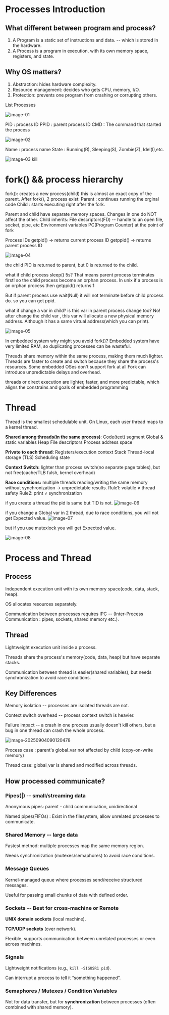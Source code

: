 # Processes Introduction

## What different between program and process?

1. A Program is a static set of instructions and data. -- which is stored in the hardware.
2. A Process is a program in execution, with its own memory space, registers, and state.

## Why OS matters?

1. Abstraction: hides hardware complexity.
2. Resource management: decides who gets CPU, memory, I/O.
3. Protection: prevents one program from crashing or corrupting others.


List Processes

![image-01](ProcessAndThreadFundamentals/image-01.png)

PID : process ID
PPID : parent process ID
CMD : The command that started the process

![image-02](ProcessAndThreadFundamentals/image-02.png)

Name : process name
State : Running(R), Sleeping(S), Zombie(Z), Idel(I),etc.

![image-03](ProcessAndThreadFundamentals/image-03.png)
kill <PID> 


# fork() && process hierarchy

fork(): creates a new process(child) this is almost an exact copy of the parent.
After fork(), 2 process exist:
Parent : continues running the orginal code
Child  : starts executing right after the fork.

Parent and child have separate memory spaces. Changes in one do NOT affect the other.
Child inherits:
File descriptors(FD)  --  handle to an open file, socket, pipe, etc
Environment variables
PC(Program Counter) at the point of fork

Process IDs
getpid() -> returns current process ID
getppid() -> returns parent process ID

![image-04](ProcessAndThreadFundamentals/image-04.png)

the child PID is returned to parent, but 0 is returned to the child.

what if child process sleep() 5s?
That means parent process terminates first! so the child process become an orphan process. 
In unix if a process is an orphan process then getppid() returns 1

But if parent process use wait(Null) it will not terminate before child process do. so you can get ppid.

what if change a var in child? is this var in parent process change too?
No! after change the child var , this var will allocate a new physical memory address. 
Although it has a same virtual address(which you can print).

![image-05](ProcessAndThreadFundamentals/image-05.png)

In embedded system why might you avoid fork()?
Embedded system have very limited RAM, so duplicating processes can be wasteful. 

Threads share memory within the same process, making them much lighter.
Threads are faster to create and switch because they share the process's resources.
Some embedded OSes don't support fork at all
Fork can introduce unpredictable delays and overhead.

threads or direct execution are lighter, faster, and more predictable, which aligns the constrains and goals of embedded programming


# Thread

Thread is the smallest schedulable unit.
On Linux, each user thread maps to a kernel thread.

**Shared among threads(in the same process)**:
Code(text) segment
Global & static variables
Heap
File descriptors
Process address space

**Private to each thread**:
Registers/execution context
Stack
Thread-local storage (TLS)
Scheduling state

**Context Switch:** lighter than process switch(no separate page tables), but not free(cache/TLB fulsh, kernel overhead)

**Race conditions:** multiple threads reading/writing the same memory without synchronization -> unpredictable results.
Rule1: volatile ≠ thread safety
Rule2: print ≠ synchronization

if you create a thread the pid is same but TID is not.
![image-06](ProcessAndThreadFundamentals/image-06.png)

if you change a Global var in 2 thread, due to race conditions, you will not get Expected value.
![image-07](ProcessAndThreadFundamentals/image-07.png)

but if you use mutexlock you will get Expected value.

![image-08](ProcessAndThreadFundamentals/image-08.png)

# Process and Thread

## Process

Independent execution unit with its own memory space(code, data, stack, heap).

OS allocates resources separately.

Communication between processes requires IPC -- (Inter-Process Communication : pipes, sockets, shared memory etc.).



## Thread

Lightweight execution unit inside a process.

Threads share the process's memory(code, data, heap) but have separate stacks.

Communication between thread is easier(shared variables), but needs synchronization to avoid race conditions.



## Key Differences

Memory isolation -- processes are isolated threads are not.

Context switch overhead -- process context switch is heavier.

Failure impact -- a crash in one process usually doesn't kill others, but a bug in one thread can crash the whole process.





![image-20250904090120478](ProcessAndThreadFundamentals/image-20250904090120478.png)

Process case : parent's global_var not affected by child (copy-on-write memory)

Thread case: global_var is shared and modified across threads.



## How processed communicate?

### Pipes(|)  -- small/streaming data

Anonymous pipes: parent - child communication, unidirectional 

Named pipes(FIFOs) : Exist in the filesystem, allow unrelated processes to communicate.

### Shared Memory -- large data

Fastest method: multiple processes map the same memory region.

Needs synchronization (mutexes/semaphores) to avoid race conditions.

### Message Queues

Kernel-managed queue where processes send/receive structured messages.

Useful for passing small chunks of data with defined order.

### Sockets -- Best for cross-machine or Remote

**UNIX domain sockets** (local machine).

**TCP/UDP sockets** (over network).

Flexible, supports communication between unrelated processes or even across machines.

### Signals

Lightweight notifications (e.g., `kill -SIGUSR1 pid`).

Can interrupt a process to tell it “something happened”.

### Semaphores / Mutexes / Condition Variables

Not for data transfer, but for **synchronization** between processes (often combined with shared memory).







